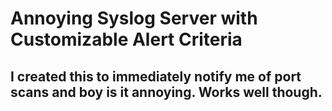 # Annoying Syslog Server with Customizable Alert Criteria

## I created this to immediately notify me of port scans and boy is it annoying. Works well though.